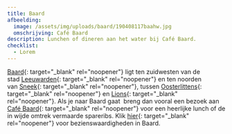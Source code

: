 ```yaml
---
title: Baard
afbeelding:
  image: /assets/img/uploads/baard/190408117baahw.jpg
  omschrijving: Café Baard
description: Lunchen of dineren aan het water bij Café Baard.
checklist:
  - Lorem
---
```


[Baard](<https://nl.wikipedia.org/wiki/Baard_(Friesland)>){: target="_blank" rel="noopener"} ligt ten zuidwesten van de stad&nbsp;[Leeuwarden](https://nl.wikipedia.org/wiki/Leeuwarden_&#40;stad&#41;){: target="_blank" rel="noopener"}&nbsp;en ten noorden van&nbsp;[Sneek](https://nl.wikipedia.org/wiki/Sneek_&#40;stad&#41;){: target="_blank" rel="noopener"}, tussen&nbsp;[Oosterlittens](https://nl.wikipedia.org/wiki/Oosterlittens){: target="\_blank" rel="noopener"}&nbsp;en&nbsp;[Lions](https://nl.wikipedia.org/wiki/Lions_&#40;plaats&#41;){: target="_blank" rel="noopener"}. Als je naar Baard gaat &nbsp;breng dan vooral een bezoek aan [Café Baard](www.cafebaard.nl){: target="\_blank" rel="noopener"}&nbsp;voor een heerlijke lunch of de in wijde omtrek vermaarde spareribs. Klik [hier](https://nl.wikipedia.org/wiki/Lijst_van_rijksmonumenten_in_Leeuwarden_&#40;gemeente&#41;#Baard){: target="\_blank" rel="noopener"}&nbsp;voor bezienswaardigheden in Baard.
